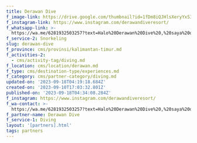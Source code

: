 ```yaml
---
title: Derawan Dive
f_image-link: https://drive.google.com/thumbnail?id=1fDm8iQJHlsXeryYxSI5KGBKJ7dZX-rAJ
f_instagram-link: https://www.instagram.com/derawandiveresort/
f_whatsapp-link: >-
  https://wa.me/6281932503257?text=Halo%20Derawan%20Dive%20,%20saya%20dapat%20info%20dari%20@loocale.id%20dan%20punya%20pertanyaan
f_service-2: Snorkeling
slug: derawan-dive
f_province: cms/provinsi/kalimantan-timur.md
f_activities-2:
  - cms/activity-tag/diving.md
f_location: cms/location/derawan.md
f_type: cms/destination-type/experiences.md
f_category: cms/partner-category/diving.md
updated-on: '2023-09-18T04:19:18.684Z'
created-on: '2023-09-10T17:03:32.801Z'
published-on: '2023-09-18T04:34:08.284Z'
f_instagram: https://www.instagram.com/derawandiveresort/
f_wa-contact: >-
  https://wa.me/6281932503257?text=Halo%20Derawan%20Dive%20,%20saya%20dapat%20info%20dari%20@loocale.id%20dan%20punya%20pertanyaan
f_partner-name: Derawan Dive
f_service-1: Diving
layout: '[partners].html'
tags: partners
---
```



